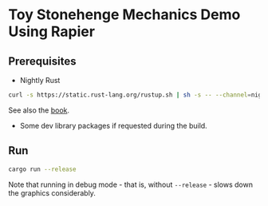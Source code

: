 # Toy Stonehenge Mechanics Demo Using Rapier

## Prerequisites

* Nightly Rust

```bash
curl -s https://static.rust-lang.org/rustup.sh | sh -s -- --channel=nightly
```

See also the [book](https://doc.rust-lang.org/1.2.0/book/nightly-rust.html).

* Some dev library packages if requested during the build.

## Run

```bash
cargo run --release
```

Note that running in debug mode - that is, without `--release` - slows down the graphics
considerably.
